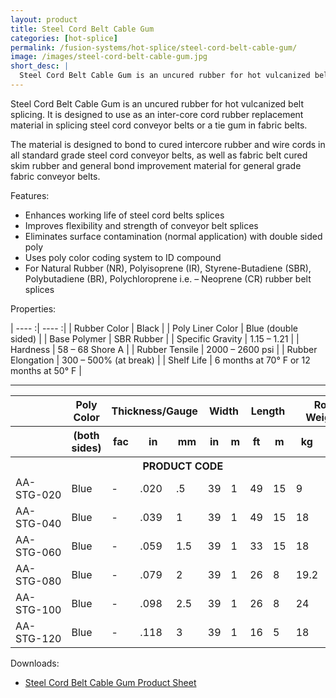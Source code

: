 ```yaml
---
layout: product
title: Steel Cord Belt Cable Gum
categories: [hot-splice]
permalink: /fusion-systems/hot-splice/steel-cord-belt-cable-gum/
image: /images/steel-cord-belt-cable-gum.jpg
short_desc: |
  Steel Cord Belt Cable Gum is an uncured rubber for hot vulcanized belt splicing. It is designed to use as an inter-core cord rubber replacement material in splicing steel cord conveyor belts or a tie gum in fabric belts.
---
```


Steel Cord Belt Cable Gum is an uncured rubber for hot vulcanized belt splicing. It is designed to use as an inter-core cord rubber replacement material in splicing steel cord conveyor belts or a tie gum in fabric belts.

The material is designed to bond to cured intercore rubber and wire cords in all standard grade steel cord conveyor belts, as well as fabric belt cured skim rubber and general bond improvement material for general grade fabric conveyor belts.

Features:
- Enhances working life of steel cord belts splices
- Improves flexibility and strength of conveyor belt splices
- Eliminates surface contamination (normal application) with
double sided poly
- Uses poly color coding system to ID compound
- For Natural Rubber (NR), Polyisoprene (IR), Styrene-Butadiene (SBR), Polybutadiene (BR), Polychloroprene i.e. – Neoprene (CR) rubber belt splices



Properties:

| ---- :| ---- :|
| Rubber Color |	Black |
| Poly Liner Color |	Blue (double sided) |
| Base Polymer |	SBR Rubber |
| Specific Gravity |	1.15 – 1.21 |
| Hardness |	58 – 68 Shore A |
| Rubber Tensile |	2000 – 2600 psi |
| Rubber Elongation |	300 – 500% (at break) |
| Shelf Life |	6 months at 70° F or 12 months at 50° F |

-----------

<table>
		<tbody><tr>
			<th>&nbsp;</th>
			<th>Poly Color</th>
			<th colspan="3">Thickness/Gauge</th>
			<th colspan="2">Width</th>
			<th colspan="2">Length</th>
			<th colspan="2">Roll Weight</th>
		</tr>
		<tr>
			<th>&nbsp;</th>
			<th>(both sides)</th>
			<th>fac</th>
			<th>in</th>
			<th>mm</th>
			<th>in</th>
			<th>m</th>
			<th>ft</th>
			<th>m</th>
			<th>kg</th>
			<th>lb</th>
		</tr>
		<tr>
			<th colspan="11"><span class="caps"><span class="caps">PRODUCT</span></span> <span class="caps"><span class="caps">CODE</span></span></th>
		</tr>
		<tr>
			<td>AA-<span class="caps"><span class="caps">STG</span></span>-020</td>
			<td>Blue</td>
			<td>-</td>
			<td>.020</td>
			<td>.5</td>
			<td>39</td>
			<td>1</td>
			<td>49</td>
			<td>15</td>
			<td>9</td>
			<td>19.8</td>
		</tr>
		<tr>
			<td>AA-<span class="caps"><span class="caps">STG</span></span>-040</td>
			<td>Blue</td>
			<td>-</td>
			<td>.039</td>
			<td>1</td>
			<td>39</td>
			<td>1</td>
			<td>49</td>
			<td>15</td>
			<td>18</td>
			<td>39.6</td>
		</tr>
		<tr>
			<td>AA-<span class="caps"><span class="caps">STG</span></span>-060</td>
			<td>Blue</td>
			<td>-</td>
			<td>.059</td>
			<td>1.5</td>
			<td>39</td>
			<td>1</td>
			<td>33</td>
			<td>15</td>
			<td>18</td>
			<td>39.6</td>
		</tr>
		<tr>
			<td>AA-<span class="caps"><span class="caps">STG</span></span>-080</td>
			<td>Blue</td>
			<td>-</td>
			<td>.079</td>
			<td>2</td>
			<td>39</td>
			<td>1</td>
			<td>26</td>
			<td>8</td>
			<td>19.2</td>
			<td>42.2</td>
		</tr>
		<tr>
			<td>AA-<span class="caps"><span class="caps">STG</span></span>-100</td>
			<td>Blue</td>
			<td>-</td>
			<td>.098</td>
			<td>2.5</td>
			<td>39</td>
			<td>1</td>
			<td>26</td>
			<td>8</td>
			<td>24</td>
			<td>52.8</td>
		</tr>
		<tr>
			<td>AA-<span class="caps"><span class="caps">STG</span></span>-120</td>
			<td>Blue</td>
			<td>-</td>
			<td>.118</td>
			<td>3</td>
			<td>39</td>
			<td>1</td>
			<td>16</td>
			<td>5</td>
			<td>18</td>
			<td>39.6</td>
		</tr>
	</tbody></table>

Downloads:
- [Steel Cord Belt Cable Gum Product Sheet](http://www.almex.com/file_download/92/SteelCordBeltCableGum.pdf)
